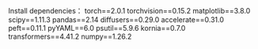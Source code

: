 Install dependencies：
torch==2.0.1
torchvision==0.15.2
matplotlib==3.8.0
scipy==1.11.3
pandas==2.14
diffusers==0.29.0
accelerate==0.31.0
peft==0.11.1
pyYAML==6.0
psutil==5.9.6
kornia==0.7.0
transformers==4.41.2
numpy==1.26.2
